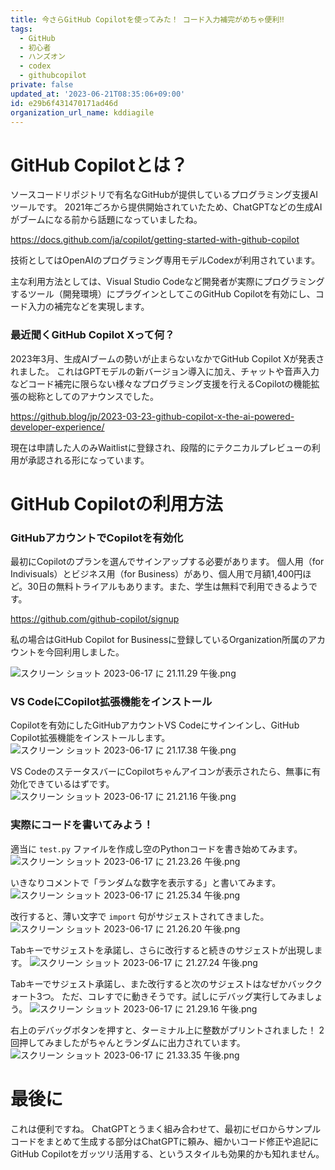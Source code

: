 ```yaml
---
title: 今さらGitHub Copilotを使ってみた！ コード入力補完がめちゃ便利‼︎
tags:
  - GitHub
  - 初心者
  - ハンズオン
  - codex
  - githubcopilot
private: false
updated_at: '2023-06-21T08:35:06+09:00'
id: e29b6f431470171ad46d
organization_url_name: kddiagile
---
```

# GitHub Copilotとは？

ソースコードリポジトリで有名なGitHubが提供しているプログラミング支援AIツールです。
2021年ごろから提供開始されていたため、ChatGPTなどの生成AIがブームになる前から話題になっていましたね。

https://docs.github.com/ja/copilot/getting-started-with-github-copilot

技術としてはOpenAIのプログラミング専用モデルCodexが利用されています。

主な利用方法としては、Visual Studio Codeなど開発者が実際にプログラミングするツール（開発環境）にプラグインとしてこのGitHub Copilotを有効にし、コード入力の補完などを実現します。


### 最近聞くGitHub Copilot Xって何？

2023年3月、生成AIブームの勢いが止まらないなかでGitHub Copilot Xが発表されました。
これはGPTモデルの新バージョン導入に加え、チャットや音声入力などコード補完に限らない様々なプログラミング支援を行えるCopilotの機能拡張の総称としてのアナウンスでした。

https://github.blog/jp/2023-03-23-github-copilot-x-the-ai-powered-developer-experience/

現在は申請した人のみWaitlistに登録され、段階的にテクニカルプレビューの利用が承認される形になっています。



# GitHub Copilotの利用方法

### GitHubアカウントでCopilotを有効化

最初にCopilotのプランを選んでサインアップする必要があります。
個人用（for Indivisuals）とビジネス用（for Business）があり、個人用で月額1,400円ほど。30日の無料トライアルもあります。また、学生は無料で利用できるようです。

https://github.com/github-copilot/signup

私の場合はGitHub Copilot for Businessに登録しているOrganization所属のアカウントを今回利用しました。

![スクリーン ショット 2023-06-17 に 21.11.29 午後.png](https://qiita-image-store.s3.ap-northeast-1.amazonaws.com/0/1633856/635f3673-33cd-6e87-6953-d50e4af507ce.png)




### VS CodeにCopilot拡張機能をインストール

Copilotを有効にしたGitHubアカウントVS Codeにサインインし、GitHub Copilot拡張機能をインストールします。
![スクリーン ショット 2023-06-17 に 21.17.38 午後.png](https://qiita-image-store.s3.ap-northeast-1.amazonaws.com/0/1633856/6ee2227e-017c-ee2e-5347-70043cf585f1.png)

VS CodeのステータスバーにCopilotちゃんアイコンが表示されたら、無事に有効化できているはずです。
![スクリーン ショット 2023-06-17 に 21.21.16 午後.png](https://qiita-image-store.s3.ap-northeast-1.amazonaws.com/0/1633856/d955b00d-d74a-83f5-f9b7-bcc8a64b5830.png)


### 実際にコードを書いてみよう！

適当に `test.py` ファイルを作成し空のPythonコードを書き始めてみます。
![スクリーン ショット 2023-06-17 に 21.23.26 午後.png](https://qiita-image-store.s3.ap-northeast-1.amazonaws.com/0/1633856/17103b29-fd25-594a-839b-2ceb32fcfa74.png)

いきなりコメントで「ランダムな数字を表示する」と書いてみます。
![スクリーン ショット 2023-06-17 に 21.25.34 午後.png](https://qiita-image-store.s3.ap-northeast-1.amazonaws.com/0/1633856/0097bf10-04f8-10b7-7ed0-973d5152c877.png)

改行すると、薄い文字で `import` 句がサジェストされてきました。
![スクリーン ショット 2023-06-17 に 21.26.20 午後.png](https://qiita-image-store.s3.ap-northeast-1.amazonaws.com/0/1633856/24cd0f8e-b79c-f920-40e5-71686b9d28bc.png)

Tabキーでサジェストを承諾し、さらに改行すると続きのサジェストが出現します。
![スクリーン ショット 2023-06-17 に 21.27.24 午後.png](https://qiita-image-store.s3.ap-northeast-1.amazonaws.com/0/1633856/4a17fc53-70fc-0c76-cbd7-b0624a2b32b4.png)

Tabキーでサジェスト承諾し、また改行すると次のサジェストはなぜかバッククォート3つ。
ただ、コレすでに動きそうです。試しにデバッグ実行してみましょう。
![スクリーン ショット 2023-06-17 に 21.29.16 午後.png](https://qiita-image-store.s3.ap-northeast-1.amazonaws.com/0/1633856/490996a4-59b6-354a-8836-75ba4b53715a.png)

右上のデバッグボタンを押すと、ターミナル上に整数がプリントされました！
2回押してみましたがちゃんとランダムに出力されています。
![スクリーン ショット 2023-06-17 に 21.33.35 午後.png](https://qiita-image-store.s3.ap-northeast-1.amazonaws.com/0/1633856/6f904929-51b5-6c76-92a3-0f0f43d08beb.png)


# 最後に

これは便利ですね。
ChatGPTとうまく組み合わせて、最初にゼロからサンプルコードをまとめて生成する部分はChatGPTに頼み、細かいコード修正や追記にGitHub Copilotをガッツリ活用する、というスタイルも効果的かも知れません。
